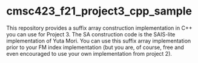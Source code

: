 # cmsc423_f21_project3_cpp_sample

This repository provides a suffix array construction implementation in C++ you can use for Project 3. The SA construction code is the SAIS-lite implementation of Yuta Mori. You can use this 
suffix array implementation prior to your FM index implementation (but you are, of course, free and even encouraged to use your own implementation from project 2).
